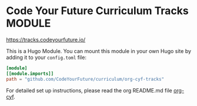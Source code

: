 # Code Your Future Curriculum Tracks MODULE

https://tracks.codeyourfuture.io/

This is a Hugo Module. You can mount this module in your own Hugo site by adding it to your `config.toml` file:

```toml
[module]
[[module.imports]]
path = "github.com/CodeYourFuture/curriculum/org-cyf-tracks"
```

For detailed set up instructions, please read the org README.md file [org-cyf](../org-cyf/README.md).
